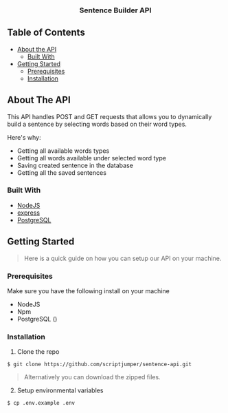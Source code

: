 <p align="center">
  <h3 align="center">Sentence Builder API</h3>
</p>

## Table of Contents

* [About the API](#about-the-api)
  * [Built With](#built-with)
* [Getting Started](#getting-started)
  * [Prerequisites](#prerequisites)
  * [Installation](#installation)

## About The API

This API handles POST and GET requests that allows you to dynamically build a sentence by selecting words based on their word types.

Here's why:
* Getting all available words types
* Getting all words available under selected word type
* Saving created sentence in the database
* Getting all the saved sentences

### Built With

* [NodeJS](https://nodejs.org/)
* [express](https://expressjs.com/)
* [PostgreSQL](https://www.postgresql.org/)

## Getting Started

> Here is a quick guide on how you can setup our API on your machine.

### Prerequisites
Make sure you have the following install on your machine
- NodeJS
- Npm
- PostgreSQL ()

### Installation

1. Clone the repo
```shell
$ git clone https://github.com/scriptjumper/sentence-api.git
```
> Alternatively you can download the zipped files.

2. Setup environmental variables
```shell
$ cp .env.example .env
```

